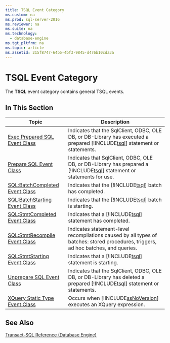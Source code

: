 ```yaml
---
title: TSQL Event Category
ms.custom: na
ms.prod: sql-server-2016
ms.reviewer: na
ms.suite: na
ms.technology: 
  - database-engine
ms.tgt_pltfrm: na
ms.topic: article
ms.assetid: 215f8747-64b5-4bf3-9845-d476b10cda3a
---
```

# TSQL Event Category
  The **TSQL** event category contains general TSQL events.  
  
## In This Section  
  
|Topic|Description|  
|-----------|-----------------|  
|[Exec Prepared SQL Event Class](../../Topics/TopicNameNotContainA/Exec-Prepared-SQL-Event-Class.md)|Indicates that the SqlClient, ODBC, OLE DB, or DB\-Library has executed a prepared [!INCLUDE[tsql](../../Token/Other/tsql_md.md)] statement or statements.|  
|[Prepare SQL Event Class](../../Topics/TopicNameNotContainA/Prepare-SQL-Event-Class.md)|Indicates that SqlClient, ODBC, OLE DB, or DB\-Library has prepared a [!INCLUDE[tsql](../../Token/Other/tsql_md.md)] statement or statements for use.|  
|[SQL:BatchCompleted Event Class](../Topic/SQL:BatchCompleted%20Event%20Class.md)|Indicates that the [!INCLUDE[tsql](../../Token/Other/tsql_md.md)] batch has completed.|  
|[SQL:BatchStarting Event Class](../Topic/SQL:BatchStarting%20Event%20Class.md)|Indicates that the [!INCLUDE[tsql](../../Token/Other/tsql_md.md)] batch is starting.|  
|[SQL:StmtCompleted Event Class](../Topic/SQL:StmtCompleted%20Event%20Class.md)|Indicates that a [!INCLUDE[tsql](../../Token/Other/tsql_md.md)] statement has completed.|  
|[SQL:StmtRecompile Event Class](../Topic/SQL:StmtRecompile%20Event%20Class.md)|Indicates statement\-level recompilations caused by all types of batches: stored procedures, triggers, ad hoc batches, and queries.|  
|[SQL:StmtStarting Event Class](../Topic/SQL:StmtStarting%20Event%20Class.md)|Indicates that a [!INCLUDE[tsql](../../Token/Other/tsql_md.md)] statement is starting.|  
|[Unprepare SQL Event Class](../../Topics/TopicNameNotContainA/Unprepare-SQL-Event-Class.md)|Indicates that the SqlClient, ODBC, OLE DB, or DB\-Library has deleted a prepared [!INCLUDE[tsql](../../Token/Other/tsql_md.md)] statement or statements.|  
|[XQuery Static Type Event Class](../../Topics/TopicNameNotContainA/XQuery-Static-Type-Event-Class.md)|Occurs when [!INCLUDE[ssNoVersion](../../Token/Other/ssNoVersion_md.md)] executes an XQuery expression.|  
  
## See Also  
 [Transact-SQL Reference &#40;Database Engine&#41;](../Topic/Transact-SQL%20Reference%20\(Database%20Engine\).md)  
  
  